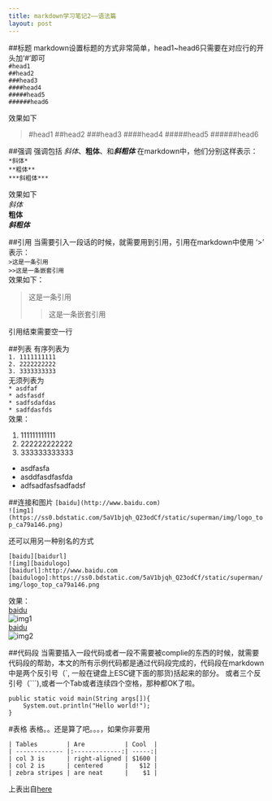 ```yaml
---
title: markdown学习笔记2——语法篇
layout: post
---
```


##标题
markdown设置标题的方式非常简单，head1~head6只需要在对应行的开头加‘#’即可  
`#head1`  
`##head2`  
`###head3`  
`####head4`  
`#####head5`  
`######head6`  

效果如下  
>#head1
>##head2
>###head3
>####head4
>#####head5
>######head6

##强调
强调包括 *斜体*、**粗体**、和***斜粗体*** 在markdown中，他们分别这样表示：  
`*斜体*`  
`**粗体**`  
`***斜粗体***`  
  
效果如下  
*斜体*  
**粗体**  
***斜粗体***  

##引用
当需要引入一段话的时候，就需要用到引用，引用在markdown中使用 ‘>’ 表示：  
`>这是一条引用`  
`>>这是一条嵌套引用 `    
效果如下：  
>这是一条引用  
>>这是一条嵌套引用

引用结束需要空一行

##列表
有序列表为  
`1. 1111111111`  
 `2. 2222222222`  
 `3. 3333333333`  
无须列表为  
`* asdfaf`  
`* adsfasdf`  
`* sadfsdafdas`  
`* sadfdasfds`  
效果：  
1. 111111111111  
2. 222222222222  
3. 333333333333 

* asdfasfa  
* asddfasdfasfda
* adfsadfasfsadfadsf

##连接和图片
`[baidu](http://www.baidu.com)`  
`![img1](https://ss0.bdstatic.com/5aV1bjqh_Q23odCf/static/superman/img/logo_top_ca79a146.png)`    

还可以用另一种别名的方式  

`[baidu][baidurl]`  
`![img][baidulogo]`  
`[baidurl]:http://www.baidu.com`  
`[baidulogo]:https://ss0.bdstatic.com/5aV1bjqh_Q23odCf/static/superman/img/logo_top_ca79a146.png`  

效果：  
[baidu](http://www.baidu.com)  
![img1](https://ss0.bdstatic.com/5aV1bjqh_Q23odCf/static/superman/img/logo_top_ca79a146.png)  
[baidu][baidurl]  
![img2][baidulogo]

[baidurl]:http://www.baidu.com
[baidulogo]:https://ss0.bdstatic.com/5aV1bjqh_Q23odCf/static/superman/img/logo_top_ca79a146.png

##代码段
当需要插入一段代码或者一段不需要被complie的东西的时候，就需要代码段的帮助，本文的所有示例代码都是通过代码段完成的，代码段在markdown中是两个反引号（\`, 一般在键盘上ESC键下面的那货)括起来的部分。  或者三个反引号（\`\`\`),或者一个Tab或者连续四个空格，那种都OK了啦。

``` 
public static void main(String args[]){
    System.out.println("Hello world!");
}
```

#表格
表格。。还是算了吧。。。，如果你非要用

```
| Tables        | Are           | Cool  |
| ------------- |:-------------:| -----:|
| col 3 is      | right-aligned | $1600 |
| col 2 is      | centered      |   $12 |
| zebra stripes | are neat      |    $1 |
```
上表出自[here](http://www.jianshu.com/p/1e402922ee32/)